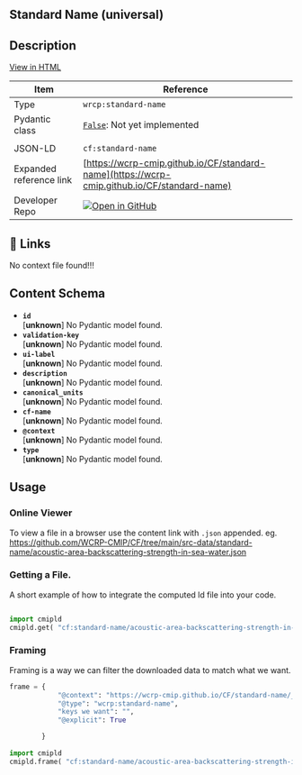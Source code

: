 

<section id="description">

# Standard Name  (universal)



## Description


[View in HTML](https://wcrp-cmip.github.io/CF/standard-name/standard-name)

</section>



<section id="info">


| Item | Reference |
| --- | --- |
| Type | `wrcp:standard-name` |
| Pydantic class | [`False`](https://github.com/ESGF/esgf-vocab/blob/main/src/esgvoc/api/data_descriptors/False.py):  Not yet implemented |
| | |
| JSON-LD | `cf:standard-name` |
| Expanded reference link | [https://wcrp-cmip.github.io/CF/standard-name](https://wcrp-cmip.github.io/CF/standard-name) |
| Developer Repo | [![Open in GitHub](https://img.shields.io/badge/Open-GitHub-blue?logo=github&style=flat-square)](https://github.com/WCRP-CMIP/CF/tree/main/src-data/standard-name) |


</section>
    <section id='links'>

## 🔗 Links

No context file found!!!</section> 


<section id="schema">

## Content Schema

- **`id`**  
   [**unknown**]
  No Pydantic model found.
- **`validation-key`**  
   [**unknown**]
  No Pydantic model found.
- **`ui-label`**  
   [**unknown**]
  No Pydantic model found.
- **`description`**  
   [**unknown**]
  No Pydantic model found.
- **`canonical_units`**  
   [**unknown**]
  No Pydantic model found.
- **`cf-name`**  
   [**unknown**]
  No Pydantic model found.
- **`@context`**  
   [**unknown**]
  No Pydantic model found.
- **`type`**  
   [**unknown**]
  No Pydantic model found.





</section>   

<section id="usage">

## Usage

### Online Viewer 
To view a file in a browser use the content link with `.json` appended. 
eg. https://github.com/WCRP-CMIP/CF/tree/main/src-data/standard-name/acoustic-area-backscattering-strength-in-sea-water.json

### Getting a File. 

A short example of how to integrate the computed ld file into your code. 

```python

import cmipld
cmipld.get( "cf:standard-name/acoustic-area-backscattering-strength-in-sea-water")

```

### Framing
Framing is a way we can filter the downloaded data to match what we want. 
```python
frame = {
            "@context": "https://wcrp-cmip.github.io/CF/standard-name/_context_",
            "@type": "wcrp:standard-name",
            "keys we want": "",
            "@explicit": True

        }
        
import cmipld
cmipld.frame( "cf:standard-name/acoustic-area-backscattering-strength-in-sea-water" , frame)

```
</section>

    
